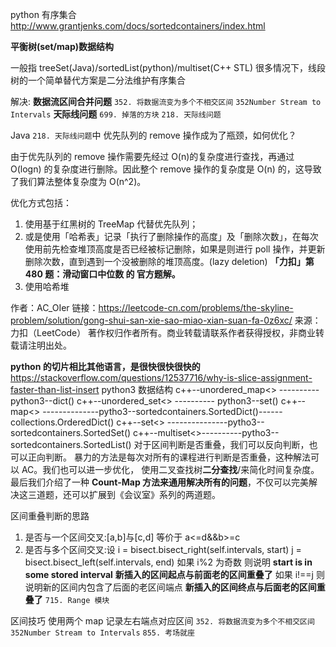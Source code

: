 python 有序集合
http://www.grantjenks.com/docs/sortedcontainers/index.html

**平衡树(set/map)数据结构**

一般指 treeSet(Java)/sortedList(python)/multiset(C++ STL)
很多情况下，线段树的一个简单替代方案是二分法维护有序集合

解决:
**数据流区间合并问题**
`352. 将数据流变为多个不相交区间`
`352Number Stream to Intervals`
**天际线问题**
`699. 掉落的方块`
`218. 天际线问题`

Java
`218. 天际线问题`中
优先队列的 remove 操作成为了瓶颈，如何优化？

由于优先队列的 remove 操作需要先经过 O(n)的复杂度进行查找，再通过 O(logn) 的复杂度进行删除。因此整个 remove 操作的复杂度是 O(n) 的，这导致了我们算法整体复杂度为 O(n^2)。

优化方式包括：

1. 使用基于红黑树的 TreeMap 代替优先队列；
2. 或是使用「哈希表」记录「执行了删除操作的高度」及「删除次数」，在每次使用前先检查堆顶高度是否已经被标记删除，如果是则进行 poll 操作，并更新删除次数，直到遇到一个没被删除的堆顶高度。(lazy deletion)
   **「力扣」第 480 题：滑动窗口中位数 的 官方题解。**
3. 使用哈希堆

作者：AC_OIer
链接：https://leetcode-cn.com/problems/the-skyline-problem/solution/gong-shui-san-xie-sao-miao-xian-suan-fa-0z6xc/
来源：力扣（LeetCode）
著作权归作者所有。商业转载请联系作者获得授权，非商业转载请注明出处。

**python 的切片相比其他语言，是很快很快很快的**
https://stackoverflow.com/questions/12537716/why-is-slice-assignment-faster-than-list-insert
python3 数据结构
c++--unordered_map<> ---------- python3--dict()
c++--unordered_set<> ---------- python3--set()
c++--map<> --------------pytho3--sortedcontainers.SortedDict()------ collections.OrderedDict()
c++--set<> ---------------pytho3--sortedcontainers.SortedSet()
c++--multiset<>----------pytho3--sortedcontainers.SortedList()
对于区间判断是否重叠，我们可以反向判断，也可以正向判断。 暴力的方法是每次对所有的课程进行判断是否重叠，这种解法可以 AC。我们也可以进一步优化，
使用二叉查找树**二分查找**/来简化时间复杂度。
最后我们介绍了一种 **Count-Map 方法来通用解决所有的问题**，不仅可以完美解决这三道题，还可以扩展到《会议室》系列的两道题。

区间重叠判断的思路

1. 是否与一个区间交叉:[a,b]与[c,d] 等价于 a<=d&&b>=c
2. 是否与多个区间交叉:设 i = bisect.bisect_right(self.intervals, start)
   j = bisect.bisect_left(self.intervals, end)
   如果 i%2 为奇数 则说明 **start is in some stored interval**
   **新插入的区间起点与前面老的区间重叠了**
   如果 i!==j 则说明新的区间内包含了后面的老区间端点
   **新插入的区间终点与后面老的区间重叠了**
   `715. Range 模块`

区间技巧
使用两个 map 记录左右端点对应区间
`352. 将数据流变为多个不相交区间`
`352Number Stream to Intervals`
`855. 考场就座`
